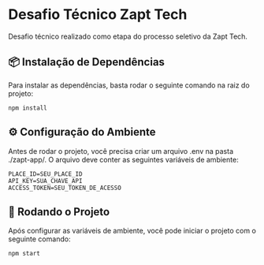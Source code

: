 # Desafio Técnico Zapt Tech
Desafio técnico realizado como etapa do processo seletivo da Zapt Tech.

## 📦 Instalação de Dependências

Para instalar as dependências, basta rodar o seguinte comando na raiz do projeto:

``` 
npm install
```

## ⚙️ Configuração do Ambiente

Antes de rodar o projeto, você precisa criar um arquivo .env na pasta ./zapt-app/. O arquivo deve conter as seguintes variáveis de ambiente:

```
PLACE_ID=SEU_PLACE_ID
API_KEY=SUA_CHAVE_API
ACCESS_TOKEN=SEU_TOKEN_DE_ACESSO
```

## 🚀 Rodando o Projeto

Após configurar as variáveis de ambiente, você pode iniciar o projeto com o seguinte comando:

```
npm start
```